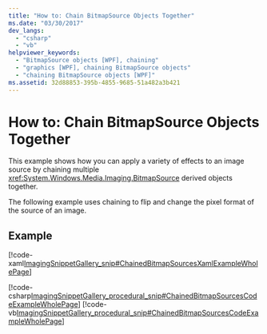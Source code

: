 ```yaml
---
title: "How to: Chain BitmapSource Objects Together"
ms.date: "03/30/2017"
dev_langs: 
  - "csharp"
  - "vb"
helpviewer_keywords: 
  - "BitmapSource objects [WPF], chaining"
  - "graphics [WPF], chaining BitmapSource objects"
  - "chaining BitmapSource objects [WPF]"
ms.assetid: 32d88853-395b-4855-9685-51a482a3b421
---
```

# How to: Chain BitmapSource Objects Together
This example shows how you can apply a variety of effects to an image source by chaining multiple <xref:System.Windows.Media.Imaging.BitmapSource> derived objects together.  
  
 The following example uses chaining to flip and change the pixel format of the source of an image.  
  
## Example  
 [!code-xaml[ImagingSnippetGallery_snip#ChainedBitmapSourcesXamlExampleWholePage](~/samples/snippets/csharp/VS_Snippets_Wpf/ImagingSnippetGallery_snip/CS/ChainedBitmapSourcesExample.xaml#chainedbitmapsourcesxamlexamplewholepage)]  
  
 [!code-csharp[ImagingSnippetGallery_procedural_snip#ChainedBitmapSourcesCodeExampleWholePage](~/samples/snippets/csharp/VS_Snippets_Wpf/ImagingSnippetGallery_procedural_snip/CSharp/ChainedBitmapSourcesExample.cs#chainedbitmapsourcescodeexamplewholepage)]
 [!code-vb[ImagingSnippetGallery_procedural_snip#ChainedBitmapSourcesCodeExampleWholePage](~/samples/snippets/visualbasic/VS_Snippets_Wpf/ImagingSnippetGallery_procedural_snip/VB/ChainedBitmapSourcesExample.vb#chainedbitmapsourcescodeexamplewholepage)]
